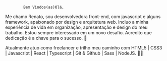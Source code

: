             Bem Vindos(as)Olá, 
Me chamo Renato, sou desenvolvedora front-end, com javascript e alguns framework, apaixonado por design e arquitetura web. Incluo a minha experiência de vida em organização, apresentação e design do meu trabalho. Estou sempre interessado em um novo desafio. Acredito que dedicação é a chave para o sucesso. 👋


Atualmente atuo como freelancer e trilho meu caminho com HTML5 | CSS3 | Javascript | React | Typescript | Git & Github | Sass | NodeJS. 👩‍💻

